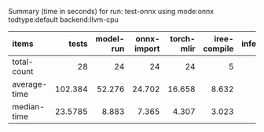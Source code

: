 Summary (time in seconds) for run: test-onnx using mode:onnx todtype:default backend:llvm-cpu

| items        |    tests |   model-run |   onnx-import |   torch-mlir |   iree-compile |   inference |
|:-------------|---------:|------------:|--------------:|-------------:|---------------:|------------:|
| total-count  |  28      |      24     |        24     |       24     |          5     |       5     |
| average-time | 102.384  |      52.276 |        24.702 |       16.658 |          8.632 |       0.116 |
| median-time  |  23.5785 |       8.883 |         7.365 |        4.307 |          3.023 |       0     |
